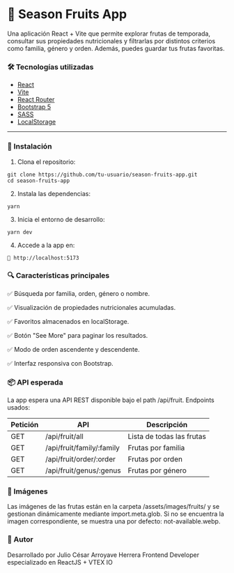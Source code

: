 # 🍓 Season Fruits App

Una aplicación React + Vite que permite explorar frutas de temporada, consultar sus propiedades nutricionales y filtrarlas por distintos criterios como familia, género y orden. Además, puedes guardar tus frutas favoritas.

### 🛠️ Tecnologías utilizadas

- [React](https://reactjs.org/)
- [Vite](https://vitejs.dev/)
- [React Router](https://reactrouter.com/)
- [Bootstrap 5](https://getbootstrap.com/)
- [SASS](https://sass-lang.com/)
- [LocalStorage](https://developer.mozilla.org/es/docs/Web/API/Window/localStorage)

---
### 🚀 Instalación

1. Clona el repositorio:

```
git clone https://github.com/tu-usuario/season-fruits-app.git
cd season-fruits-app
```

2. Instala las dependencias:
```
yarn
```

3. Inicia el entorno de desarrollo:
```
yarn dev
```
4. Accede a la app en:
```
📍 http://localhost:5173
```

### 🔍 Características principales

✅ Búsqueda por familia, orden, género o nombre.

✅ Visualización de propiedades nutricionales acumuladas.

✅ Favoritos almacenados en localStorage.

✅ Botón "See More" para paginar los resultados.

✅ Modo de orden ascendente y descendente.

✅ Interfaz responsiva con Bootstrap.

### 📦 API esperada

La app espera una API REST disponible bajo el path /api/fruit. Endpoints usados:

| Petición | API | Descripción |
|----------|-----|-------------|
| GET | /api/fruit/all |	Lista de todas las frutas |
| GET | /api/fruit/family/:family |	Frutas por familia |
| GET | /api/fruit/order/:order |	Frutas por orden |
| GET | /api/fruit/genus/:genus |	Frutas por género |

### 🌄 Imágenes

Las imágenes de las frutas están en la carpeta /assets/images/fruits/ y se gestionan dinámicamente mediante import.meta.glob. Si no se encuentra la imagen correspondiente, se muestra una por defecto: not-available.webp.

### 🧠 Autor
Desarrollado por Julio César Arroyave Herrera
Frontend Developer especializado en ReactJS + VTEX IO
